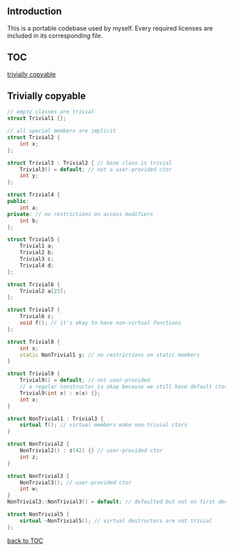 
## Introduction

This is a portable codebase used by myself. Every required licenses are included in its corresponding file.

## TOC

[trivially copyable](#trivially-copyable)


## Trivially copyable

```c++
// empty classes are trivial
struct Trivial1 {};

// all special members are implicit
struct Trivial2 {
    int x;
};

struct Trivial3 : Trivial2 { // base class is trivial
    Trivial3() = default; // not a user-provided ctor
    int y;
};

struct Trivial4 {
public:
    int a;
private: // no restrictions on access modifiers
    int b;
};

struct Trivial5 {
    Trivial1 a;
    Trivial2 b;
    Trivial3 c;
    Trivial4 d;
};

struct Trivial6 {
    Trivial2 a[23];
};

struct Trivial7 {
    Trivial6 c;
    void f(); // it's okay to have non-virtual functions
};

struct Trivial8 {
    int x;
    static NonTrivial1 y; // no restrictions on static members
}

struct Trivial9 {
    Trivial9() = default; // not user-provided
    // a regular constructor is okay because we still have default ctor
    Trivial9(int x) : x(x) {};
    int x;
}

struct NonTrivial1 : Trivial3 {
    virtual f(); // virtual members make non-trivial ctors
}

struct NonTrivial2 {
    NonTrivial2() : z(42) {} // user-provided ctor
    int z;
}

struct NonTrivial3 {
    NonTrivial3(); // user-provided ctor
    int w;
}
NonTrivial3::NonTrivial3() = default; // defaulted but not on first declaration still counts as user-provided

struct NonTrivial5 {
    virtual ~NonTrivial5(); // virtual destructors are not trivial
};
```
[back to TOC](#toc)
